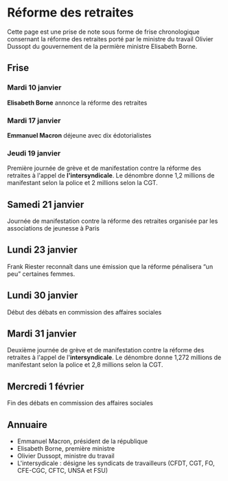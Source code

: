 # Réforme des retraites

Cette page est une prise de note sous forme de frise chronologique consernant la réforme des retraites porté par le ministre du travail Olivier Dussopt du gouvernement de la permière ministre Elisabeth Borne.

## Frise

### Mardi 10 janvier

**Elisabeth Borne** annonce la réforme des retraites

### Mardi 17 janvier

**Emmanuel Macron** déjeune avec dix édotorialistes

### Jeudi 19 janvier

Première journée de grève et de manifestation contre la réforme des retraites à l'appel de **l'intersyndicale**.
Le dénombre donne 1,2 millions de manifestant selon la police et 2 millions selon la CGT.

## Samedi 21 janvier

Journée de manifestation contre la réforme des retraites organisée par les associations de jeunesse à Paris

## Lundi 23 janvier

Frank Riester reconnaît dans une émission que la réforme pénalisera “un peu” certaines femmes.

## Lundi 30 janvier

Début des débats en commission des affaires sociales

## Mardi 31 janvier

Deuxième journée de grève et de manifestation contre la réforme des retraites à l'appel de l'**intersyndicale**.
Le dénombre donne 1,272 millions de manifestant selon la police et 2,8 millions selon la CGT.

## Mercredi 1 février

Fin des débats en commission des affaires sociales 

## Annuaire

- Emmanuel Macron, président de la république
- Elisabeth Borne, première ministre
- Olivier Dussopt, ministre du travail
- L'intersydicale : désigne les syndicats de travailleurs (CFDT, CGT, FO, CFE-CGC, CFTC, UNSA et FSU)

